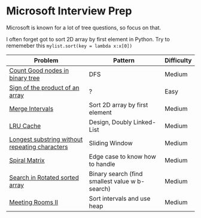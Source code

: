 # Microsoft Interview Prep


Microsoft is known for a lot of tree questions, so focus on that.

I often forget got to sort 2D array by first element in Python. Try to rememeber this
```mylist.sort(key = lambda x:x[0]) ```


| Problem    | Pattern | Difficulty |
| ----------- | ----------- |  ----------- | 
| [Count Good nodes in binary tree](https://leetcode.com/problems/count-good-nodes-in-binary-tree/) | DFS | Medium |
| [Sign of the product of an array](https://leetcode.com/problems/sign-of-the-product-of-an-array/) | ? | Easy |
| [Merge Intervals](https://leetcode.com/problems/merge-intervals/) | Sort 2D array by first element | Medium |
| [LRU Cache](https://leetcode.com/problems/lru-cache/submissions/) | Design, Doubly Linked-List | Medium | 
| [Longest substring without repeating characters](https://leetcode.com/problems/longest-substring-without-repeating-characters/) | Sliding Window | Medium | 
| [Spiral Matrix](https://leetcode.com/problems/spiral-matrix/submissions/) | Edge case to know how to handle | Medium | 
| [Search in Rotated sorted array](https://leetcode.com/problems/search-in-rotated-sorted-array/solution/) | Binary search (find smallest value w b-search) | Medium |
| [Meeting Rooms II](https://leetcode.com/problems/meeting-rooms-ii/submissions/) | Sort intervals and use heap | Medium |
